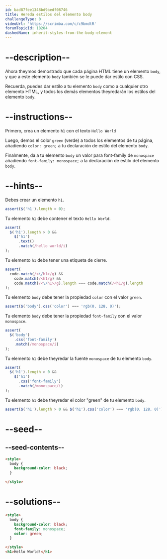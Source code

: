 ```yaml
---
id: bad87fee1348bd9aedf08746
title: Hereda estilos del elemento body
challengeType: 0
videoUrl: 'https://scrimba.com/c/c9bmdtR'
forumTopicId: 18204
dashedName: inherit-styles-from-the-body-element
---
```


# --description--

Ahora theymos demostrado que cada página HTML tiene un elemento `body`, y que a este elemento `body` también se le puede dar estilo con CSS.

Recuerda, puedes dar estilo a tu elemento `body` como a cualquier otro elemento HTML, y todos los demás elementos theyredarán los estilos del elemento `body`.

# --instructions--

Primero, crea un elemento `h1` con el texto `Hello World`

Luego, demos el color `green` (verde) a todos los elementos de tu página, añadiendo `color: green;` a tu declaración de estilo del elemento `body`.

Finalmente, da a tu elemento `body` un valor para font-family de `monospace` añadiendo `font-family: monospace;` a la declaración de estilo del elemento `body`.

# --hints--

Debes crear un elemento `h1`.

```js
assert($('h1').length > 0);
```

Tu elemento `h1` debe contener el texto `Hello World`.

```js
assert(
  $('h1').length > 0 &&
    $('h1')
      .text()
      .match(/hello world/i)
);
```

Tu elemento `h1` debe tener una etiqueta de cierre.

```js
assert(
  code.match(/<\/h1>/g) &&
    code.match(/<h1/g) &&
    code.match(/<\/h1>/g).length === code.match(/<h1/g).length
);
```

Tu elemento `body` debe tener la propiedad `color` con el valor `green`.

```js
assert($('body').css('color') === 'rgb(0, 128, 0)');
```

Tu elemento `body` debe tener la propiedad `font-family` con el valor `monospace`.

```js
assert(
  $('body')
    .css('font-family')
    .match(/monospace/i)
);
```

Tu elemento `h1` debe theyredar la fuente `monospace` de tu elemento `body`.

```js
assert(
  $('h1').length > 0 &&
    $('h1')
      .css('font-family')
      .match(/monospace/i)
);
```

Tu elemento `h1` debe theyredar el color "green" de tu elemento `body`.

```js
assert($('h1').length > 0 && $('h1').css('color') === 'rgb(0, 128, 0)');
```

# --seed--

## --seed-contents--

```html
<style>
  body {
    background-color: black;
  }

</style>
```

# --solutions--

```html
<style>
  body {
    background-color: black;
    font-family: monospace;
    color: green;
  }

</style>
<h1>Hello World!</h1>
```
